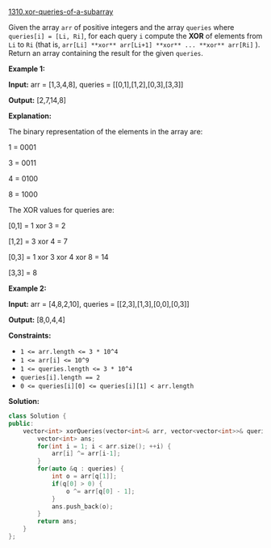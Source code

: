 [1310.xor-queries-of-a-subarray](https://leetcode.com/problems/xor-queries-of-a-subarray/)  

Given the array `arr` of positive integers and the array `queries` where `queries[i] = [Li, Ri]`, for each query `i` compute the **XOR** of elements from `Li` to `Ri` (that is, `arr[Li] **xor** arr[Li+1] **xor** ... **xor** arr[Ri]` ). Return an array containing the result for the given `queries`.

**Example 1:**

  
**Input:** arr = \[1,3,4,8\], queries = \[\[0,1\],\[1,2\],\[0,3\],\[3,3\]\]
  
**Output:** \[2,7,14,8\] 
  
**Explanation:** 
  
The binary representation of the elements in the array are:
  
1 = 0001 
  
3 = 0011 
  
4 = 0100 
  
8 = 1000 
  
The XOR values for queries are:
  
\[0,1\] = 1 xor 3 = 2 
  
\[1,2\] = 3 xor 4 = 7 
  
\[0,3\] = 1 xor 3 xor 4 xor 8 = 14 
  
\[3,3\] = 8
  

**Example 2:**

  
**Input:** arr = \[4,8,2,10\], queries = \[\[2,3\],\[1,3\],\[0,0\],\[0,3\]\]
  
**Output:** \[8,0,4,4\]
  

**Constraints:**

*   `1 <= arr.length <= 3 * 10^4`
*   `1 <= arr[i] <= 10^9`
*   `1 <= queries.length <= 3 * 10^4`
*   `queries[i].length == 2`
*   `0 <= queries[i][0] <= queries[i][1] < arr.length`  



**Solution:**  

```cpp
class Solution {
public:
    vector<int> xorQueries(vector<int>& arr, vector<vector<int>>& queries) {
        vector<int> ans;
        for(int i = 1; i < arr.size(); ++i) {
            arr[i] ^= arr[i-1];
        }
        for(auto &q : queries) {
            int o = arr[q[1]];
            if(q[0] > 0) {
                o ^= arr[q[0] - 1];
            }
            ans.push_back(o);
        }
        return ans;
    }
};
```
      